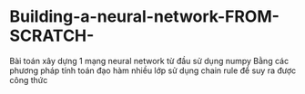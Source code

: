 # Building-a-neural-network-FROM-SCRATCH-
Bài toán xây dựng 1 mạng neural network từ đầu sử dụng numpy
Bằng các phương pháp tính toán đạo hàm nhiều lớp sử dụng chain rule để suy ra được công thức
